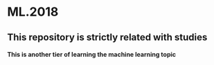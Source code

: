 # ML.2018

## This repository is strictly related with studies

#### This is another tier of learning the machine learning topic
